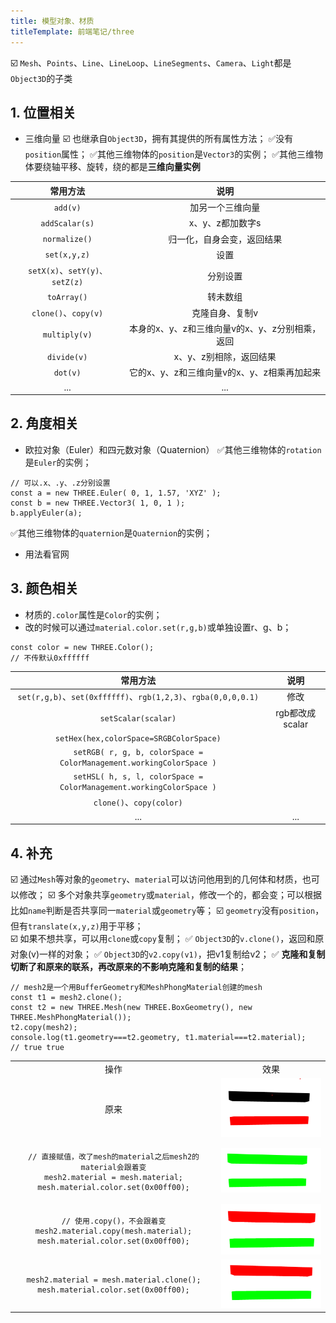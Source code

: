 ```yaml
---
title: 模型对象、材质
titleTemplate: 前端笔记/three
---
```



:ballot_box_with_check: `Mesh`、`Points`、`Line`、`LineLoop`、`LineSegments`、`Camera`、`Light`都是`Object3D`的子类
## 1. 位置相关
- 三维向量
:ballot_box_with_check: 也继承自`Object3D`，拥有其提供的所有属性方法；
:white_check_mark:没有`position`属性；
:white_check_mark:其他三维物体的`position`是`Vector3`的实例；
:white_check_mark:其他三维物体要绕轴平移、旋转，绕的都是**三维向量实例**

|           常用方法            |                      说明                       |
| :---------------------------: | :---------------------------------------------: |
|           `add(v)`            |                加另一个三维向量                 |
|        `addScalar(s)`         |                x、y、z都加数字s                 |
|         `normalize()`         |           归一化，自身会变，返回结果            |
|         `set(x,y,z)`          |                      设置                       |
| `setX(x)`、`setY(y)、setZ(z)` |                    分别设置                     |
|          `toArray()`          |                    转未数组                     |
|     `clone()`、`copy(v)`      |                 克隆自身、复制v                 |
|         `multiply(v)`         | 本身的x、y、z和三维向量v的x、y、z分别相乘，返回 |
|          `divide(v)`          |             x、y、z别相除，返回结果             |
|           `dot(v)`            |   它的x、y、z和三维向量v的x、y、z相乘再加起来   |
|              ...              |                       ...                       |


## 2. 角度相关
- 欧拉对象（Euler）和四元数对象（Quaternion）
:white_check_mark:其他三维物体的`rotation`是`Euler`的实例；
```tsx
// 可以.x、.y、.z分别设置
const a = new THREE.Euler( 0, 1, 1.57, 'XYZ' );
const b = new THREE.Vector3( 1, 0, 1 );
b.applyEuler(a);
```
:white_check_mark:其他三维物体的`quaternion`是`Quaternion`的实例；
- 用法看官网


## 3. 颜色相关
- 材质的`.color`属性是`Color`的实例；
- 改的时候可以通过`material.color.set(r,g,b)`或单独设置r、g、b；
```tsx
const color = new THREE.Color();
// 不传默认0xffffff
```
|                              常用方法                               |      说明       |
| :-----------------------------------------------------------------: | :-------------: |
|   `set(r,g,b)`、`set(0xffffff)`、`rgb(1,2,3)`、`rgba(0,0,0,0.1)`    |      修改       |
|                         `setScalar(scalar)`                         | rgb都改成scalar |
|               `setHex(hex,colorSpace=SRGBColorSpace)`               |                 |
| `setRGB( r, g, b, colorSpace = ColorManagement.workingColorSpace )` |                 |
| `setHSL( h, s, l, colorSpace = ColorManagement.workingColorSpace )` |                 |
|                      `clone()`、`copy(color)`                       |                 |
|                                 ...                                 |       ...       |

## 4. 补充

:ballot_box_with_check: 通过`Mesh`等对象的`geometry`、`material`可以访问他用到的几何体和材质，也可以修改；
:ballot_box_with_check: 多个对象共享`geometry`或`material`，修改一个的，都会变；可以根据比如`name`判断是否共享同一`material`或`geometry`等；
:ballot_box_with_check: `geometry`没有`position`，但有`translate(x,y,z)`用于平移；
<br/>
:ballot_box_with_check: 如果不想共享，可以用`clone`或`copy`复制；
:white_check_mark: `Object3D`的`v.clone()`，返回和原对象(v)一样的对象；
:white_check_mark: `Object3D`的`v2.copy(v1)`，把v1复制给v2；
:white_check_mark: **克隆和复制切断了和原来的联系，再改原来的不影响克隆和复制的结果**；
```tsx
// mesh2是一个用BufferGeometry和MeshPhongMaterial创建的mesh
const t1 = mesh2.clone();
const t2 = new THREE.Mesh(new THREE.BoxGeometry(), new THREE.MeshPhongMaterial());
t2.copy(mesh2);
console.log(t1.geometry===t2.geometry, t1.material===t2.material);
// true true
```

<table>
<tr align="center">
<td  style="width:600px;max-width:600px;">操作</td>
<td style="min-width:160px">效果</td>
</tr>

<tr align="center">
<td  style="width:600px;max-width:600px;">原来</td>
<td><img src="./image-1.png"/></td>
</tr>

<tr align="center">
<td>

```tsx
// 直接赋值，改了mesh的material之后mesh2的material会跟着变
mesh2.material = mesh.material;
mesh.material.color.set(0x00ff00);
```
</td>
<td><img src="./image-2.png"/></td>
</tr>

<tr align="center">
<td>

```tsx
// 使用.copy()，不会跟着变
mesh2.material.copy(mesh.material);
mesh.material.color.set(0x00ff00);
```
</td>
<td><img src="./image-3.png"/></td>
</tr>

<tr align="center">
<td>

```tsx
mesh2.material = mesh.material.clone();
mesh.material.color.set(0x00ff00);
```
</td>
<td><img src="./image-4.png"/></td>
</tr>
</table>

